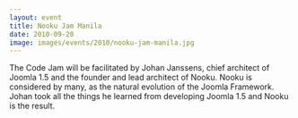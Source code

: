 ```yaml
---
layout: event
title: Nooku Jam Manila
date: 2010-09-20
image: images/events/2010/nooku-jam-manila.jpg
---
```


The Code Jam will be facilitated by Johan Janssens, chief architect of Joomla 1.5 and the founder and lead architect of Nooku. Nooku is considered by many, as the natural evolution of the Joomla Framework. Johan took all the things he learned from developing Joomla 1.5 and Nooku is the result.